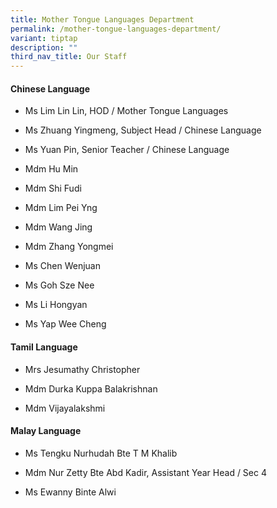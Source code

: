 ```yaml
---
title: Mother Tongue Languages Department
permalink: /mother-tongue-languages-department/
variant: tiptap
description: ""
third_nav_title: Our Staff
---
```

<h4><strong>Chinese Language</strong></h4>
<ul data-tight="true" class="tight">
<li>
<p>Ms Lim Lin Lin, HOD / Mother Tongue Languages</p>
</li>
<li>
<p>Ms Zhuang Yingmeng, Subject Head / Chinese Language</p>
</li>
<li>
<p>Ms Yuan Pin, Senior Teacher / Chinese Language</p>
</li>
<li>
<p>Mdm Hu Min</p>
</li>
<li>
<p>Mdm Shi Fudi</p>
</li>
<li>
<p>Mdm Lim Pei Yng</p>
</li>
<li>
<p>Mdm Wang Jing</p>
</li>
<li>
<p>Mdm Zhang Yongmei</p>
</li>
<li>
<p>Ms Chen Wenjuan</p>
</li>
<li>
<p>Ms Goh Sze Nee</p>
</li>
<li>
<p>Ms Li Hongyan</p>
</li>
<li>
<p>Ms Yap Wee Cheng</p>
</li>
</ul>
<h4><strong>Tamil Language</strong></h4>
<ul data-tight="true" class="tight">
<li>
<p>Mrs Jesumathy Christopher</p>
</li>
<li>
<p>Mdm Durka Kuppa Balakrishnan</p>
</li>
<li>
<p>Mdm Vijayalakshmi</p>
</li>
</ul>
<h4><strong>Malay Language</strong></h4>
<ul data-tight="true" class="tight">
<li>
<p>Ms Tengku Nurhudah Bte T M Khalib</p>
</li>
<li>
<p>Mdm Nur Zetty Bte Abd Kadir, Assistant Year Head / Sec 4</p>
</li>
<li>
<p>Ms Ewanny Binte Alwi</p>
</li>
</ul>
<p></p>